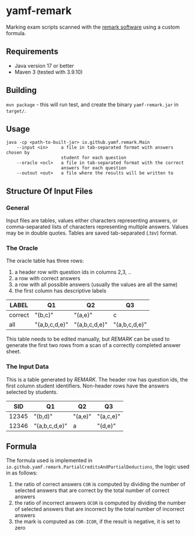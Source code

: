 # yamf-remark

Marking exam scripts scanned with the [remark software](https://remarksoftware.com/) using a custom formula.

## Requirements

- Java version 17 or better
- Maven 3 (tested with 3.9.10)

## Building

`mvn package` - this will run test, and create the binary `yamf-remark.jar` in `target/`.

## Usage 

```
java -cp <path-to-built-jar> io.github.yamf.remark.Main
    --input <in>     a file in tab-separated format with answers chosen by
                     student for each question
    --oracle <ocl>   a file in tab-separated format with the correct
                     answers for each question
    --outout <out>   a file where the results will be written to
```

## Structure Of Input Files

### General

Input files are tables, values either characters representing answers, or comma-separated lists of characters
representing multiple answers. 
Values may be in double quotes.
Tables are saved tab-separated (.tsv) format. 

### The Oracle

The oracle table has three rows: 

1. a header row with question ids in columns 2,3, .. 
2. a row with correct answers
3. a row with all possible answers (usually the values are all the same)
4. the first column has descriptive labels

| LABEL | Q1                                            | Q2 | Q3 |
|-------|---|---|---|
| correct | "(b,c)" | "(a,e)" | c |
| all   | "(a,b,c,d,e)" | "(a,b,c,d,e)" | "(a,b,c,d,e)" |

This table needs to be edited manually, but _REMARK_ can be used to generate the first 
two rows from a scan of a correctly completed answer sheet. 

### The Input Data

This is a table generated by _REMARK_. The header row has question ids, the first column 
student identifiers. Non-header rows have the answers selected by students. 


| SID   | Q1            | Q2      | Q3        |
|-------|---------------|---------|-----------|
| 12345 | "(b,d)"       | "(a,e)" | "(a,c,e)" |
| 12346 | "(a,b,c,d,e)" | a       | "(d,e)"   |

## Formula

The formula used is implemented in `io.github.yamf.remark.PartialCreditsAndPartialDeductions`,
the logic used in as follows: 

1. the ratio of correct answers `COR` is computed by dividing the number of selected answers that are correct by the total number of correct answers
1. the ratio of incorrect answers `OCOR` is computed by dividing the number of selected answers that are incorrect by the total number of incorrect answers
2. the mark is computed as `COR-ICOR`, if the result is negative, it is set to zero

